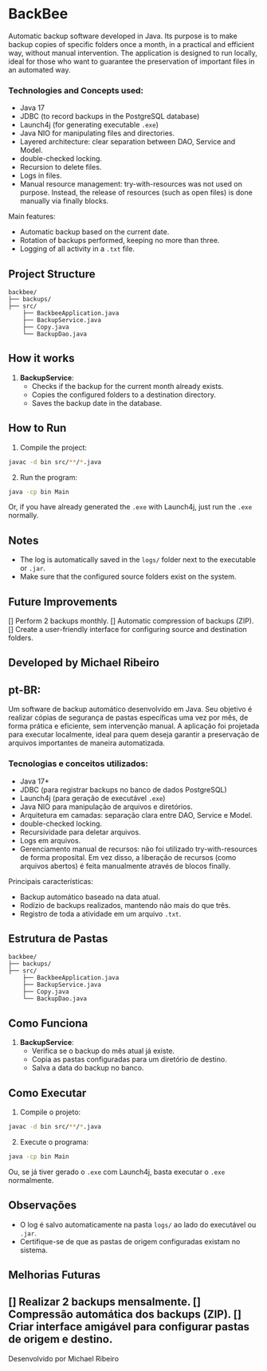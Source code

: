 # BackBee
Automatic backup software developed in Java. Its purpose is to make backup copies of specific folders once a month, in a practical and efficient way, without manual intervention.
The application is designed to run locally, ideal for those who want to guarantee the preservation of important files in an automated way.

### Technologies and Concepts used:
- Java 17
- JDBC (to record backups in the PostgreSQL database)
- Launch4j (for generating executable `.exe`)
- Java NIO for manipulating files and directories.
- Layered architecture: clear separation between DAO, Service and Model.
- double-checked locking.
- Recursion to delete files.
- Logs in files.
- Manual resource management: try-with-resources was not used on purpose.
Instead, the release of resources (such as open files) is done manually via finally blocks.

Main features:
- Automatic backup based on the current date.
- Rotation of backups performed, keeping no more than three.
- Logging of all activity in a `.txt` file.

## Project Structure
```
backbee/
├── backups/
├── src/
    ├── BackbeeApplication.java
    ├── BackupService.java
    ├── Copy.java
    └── BackupDao.java
```

## How it works
1. **BackupService**:
   - Checks if the backup for the current month already exists.
   - Copies the configured folders to a destination directory.
   - Saves the backup date in the database.

## How to Run
1. Compile the project:
```bash
javac -d bin src/**/*.java
```

2. Run the program:
```bash
java -cp bin Main
```

Or, if you have already generated the `.exe` with Launch4j, just run the `.exe` normally.

## Notes
- The log is automatically saved in the `logs/` folder next to the executable or `.jar`.
- Make sure that the configured source folders exist on the system.

## Future Improvements
[] Perform 2 backups monthly.
[] Automatic compression of backups (ZIP).
[] Create a user-friendly interface for configuring source and destination folders.

Developed by Michael Ribeiro
---
## pt-BR:
Um software de backup automático desenvolvido em Java. Seu objetivo é realizar cópias de segurança de pastas específicas uma vez por mês, de forma prática e eficiente, sem intervenção manual.
A aplicação foi projetada para executar localmente, ideal para quem deseja garantir a preservação de arquivos importantes de maneira automatizada.

### Tecnologias e conceitos utilizados:
- Java 17+
- JDBC (para registrar backups no banco de dados PostgreSQL)
- Launch4j (para geração de executável `.exe`)
- Java NIO para manipulação de arquivos e diretórios.
- Arquitetura em camadas: separação clara entre DAO, Service e Model.
- double-checked locking.
- Recursividade para deletar arquivos.
- Logs em arquivos.
- Gerenciamento manual de recursos: não foi utilizado try-with-resources de forma proposital.
Em vez disso, a liberação de recursos (como arquivos abertos) é feita manualmente através de blocos finally.

Principais características:
- Backup automático baseado na data atual.
- Rodízio de backups realizados, mantendo não mais do que três.
- Registro de toda a atividade em um arquivo `.txt`.

## Estrutura de Pastas
```
backbee/
├── backups/
├── src/
    ├── BackbeeApplication.java
    ├── BackupService.java
    ├── Copy.java
    └── BackupDao.java
```

## Como Funciona
1. **BackupService**:
   - Verifica se o backup do mês atual já existe.
   - Copia as pastas configuradas para um diretório de destino.
   - Salva a data do backup no banco.

## Como Executar
1. Compile o projeto:
```bash
javac -d bin src/**/*.java
```

2. Execute o programa:
```bash
java -cp bin Main
```

Ou, se já tiver gerado o `.exe` com Launch4j, basta executar o `.exe` normalmente.

## Observações
- O log é salvo automaticamente na pasta `logs/` ao lado do executável ou `.jar`.
- Certifique-se de que as pastas de origem configuradas existam no sistema.

## Melhorias Futuras
[] Realizar 2 backups mensalmente.
[] Compressão automática dos backups (ZIP).
[] Criar interface amigável para configurar pastas de origem e destino.
---
Desenvolvido por Michael Ribeiro
